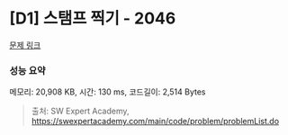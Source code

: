 # [D1] 스탬프 찍기 - 2046 

[문제 링크](https://swexpertacademy.com/main/code/problem/problemDetail.do?contestProbId=AV5QKdT6AyYDFAUq) 

### 성능 요약

메모리: 20,908 KB, 시간: 130 ms, 코드길이: 2,514 Bytes



> 출처: SW Expert Academy, https://swexpertacademy.com/main/code/problem/problemList.do